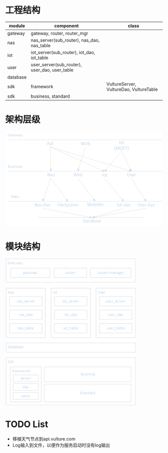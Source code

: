 # 工程结构

 module   | component                                     | class
 ---------|-----------------------------------------------|-------
 gateway  | gateway, router, router_mgr                   |
 nas      | nas_server(sub_router), nas_dao, nas_table    |
 iot      | iot_server(sub_router), iot_dao, iot_table    |
 user     | user_server(sub_router), user_dao, user_table |
 database |                                               |
 sdk      | framework                                     | VultureServer, VultureDao, VultureTable
 sdk      | business, standard                            |


# 架构层级

![层级图](./img/层级.png)

# 模块结构

![模块图](./img/模块.png)

# TODO List
 - 移植天气节点到api.vulture.com
 - Log输入到文件，以便作为服务启动时没有log输出